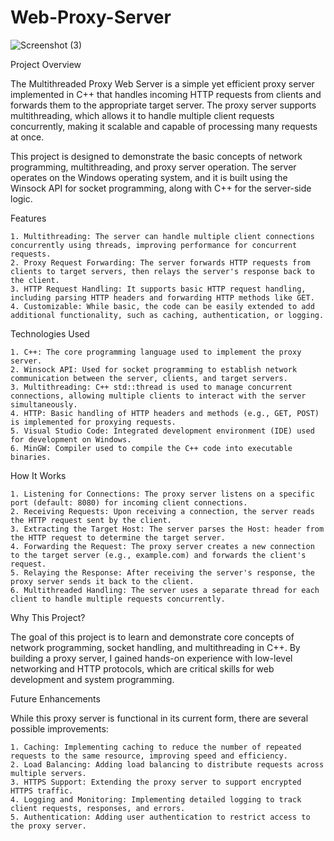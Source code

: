 # Web-Proxy-Server

![Screenshot (3)](https://github.com/user-attachments/assets/b5bfdf5b-11ae-4aa8-a45c-77878d32fab4)


Project Overview

The Multithreaded Proxy Web Server is a simple yet efficient proxy server implemented in C++ that handles incoming HTTP requests from clients and forwards them to the appropriate target server. The proxy server supports multithreading, which allows it to handle multiple client requests concurrently, making it scalable and capable of processing many requests at once.

This project is designed to demonstrate the basic concepts of network programming, multithreading, and proxy server operation. The server operates on the Windows operating system, and it is built using the Winsock API for socket programming, along with C++ for the server-side logic.

Features

    1. Multithreading: The server can handle multiple client connections concurrently using threads, improving performance for concurrent requests.
    2. Proxy Request Forwarding: The server forwards HTTP requests from clients to target servers, then relays the server's response back to the client.
    3. HTTP Request Handling: It supports basic HTTP request handling, including parsing HTTP headers and forwarding HTTP methods like GET.
    4. Customizable: While basic, the code can be easily extended to add additional functionality, such as caching, authentication, or logging.

Technologies Used

    1. C++: The core programming language used to implement the proxy server.
    2. Winsock API: Used for socket programming to establish network communication between the server, clients, and target servers.
    3. Multithreading: C++ std::thread is used to manage concurrent connections, allowing multiple clients to interact with the server simultaneously.
    4. HTTP: Basic handling of HTTP headers and methods (e.g., GET, POST) is implemented for proxying requests.
    5. Visual Studio Code: Integrated development environment (IDE) used for development on Windows.
    6. MinGW: Compiler used to compile the C++ code into executable binaries.

How It Works

    1. Listening for Connections: The proxy server listens on a specific port (default: 8080) for incoming client connections.
    2. Receiving Requests: Upon receiving a connection, the server reads the HTTP request sent by the client.
    3. Extracting the Target Host: The server parses the Host: header from the HTTP request to determine the target server.
    4. Forwarding the Request: The proxy server creates a new connection to the target server (e.g., example.com) and forwards the client's request.
    5. Relaying the Response: After receiving the server's response, the proxy server sends it back to the client.
    6. Multithreaded Handling: The server uses a separate thread for each client to handle multiple requests concurrently.

Why This Project?

The goal of this project is to learn and demonstrate core concepts of network programming, socket handling, and multithreading in C++. By building a proxy server, I gained hands-on experience with low-level networking and HTTP protocols, which are critical skills for web development and system programming.

Future Enhancements

While this proxy server is functional in its current form, there are several possible improvements:

    1. Caching: Implementing caching to reduce the number of repeated requests to the same resource, improving speed and efficiency.
    2. Load Balancing: Adding load balancing to distribute requests across multiple servers.
    3. HTTPS Support: Extending the proxy server to support encrypted HTTPS traffic.
    4. Logging and Monitoring: Implementing detailed logging to track client requests, responses, and errors.
    5. Authentication: Adding user authentication to restrict access to the proxy server.
